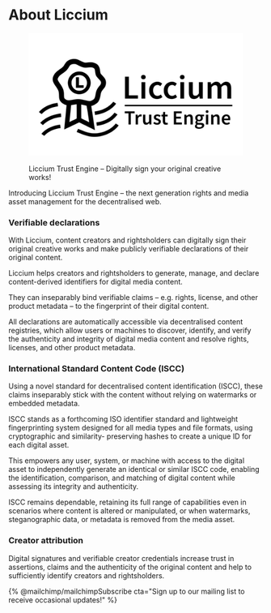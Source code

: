 # About Liccium

<figure><img src=".gitbook/assets/Liccium-Trust-Engine.png" alt=""><figcaption><p>Liccium Trust Engine – Digitally sign your original creative works!</p></figcaption></figure>

Introducing Liccium Trust Engine – the next generation rights and media asset management for the decentralised web.&#x20;

### Verifiable declarations

With Liccium, content creators and rightsholders can digitally sign their original creative works and make publicly verifiable declarations of their original content.

Liccium helps creators and rightsholders to generate, manage, and declare content-derived identifiers for digital media content.&#x20;

They can inseparably bind verifiable claims – e.g. rights, license, and other product metadata – to the fingerprint of their digital content.&#x20;

All declarations are automatically accessible via decentralised content registries, which allow users or machines to discover, identify, and verify the authenticity and integrity of digital media content and resolve rights, licenses, and other product metadata.

### International Standard Content Code (ISCC)

Using a novel standard for decentralised content identification (ISCC), these claims inseparably stick with the content without relying on watermarks or embedded metadata.&#x20;

ISCC stands as a forthcoming ISO identifier standard and lightweight fingerprinting system designed for all media types and file formats, using cryptographic and similarity- preserving hashes to create a unique ID for each digital asset.

This empowers any user, system, or machine with access to the digital asset to independently generate an identical or similar ISCC code, enabling the identification, comparison, and matching of digital content while assessing its integrity and authenticity.&#x20;

ISCC remains dependable, retaining its full range of capabilities even in scenarios where content is altered or manipulated, or when watermarks, steganographic data, or metadata is removed from the media asset.

### Creator attribution

Digital signatures and verifiable creator credentials increase trust in assertions, claims and the authenticity of the original content and help to sufficiently identify creators and rightsholders.

{% @mailchimp/mailchimpSubscribe cta="Sign up to our mailing list to receive occasional updates!" %}
